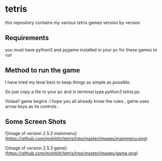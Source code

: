 
# tetris

this repository contains my various tetris games version by  version

## Requirements

you must have python3 and pygame installed in your pc for these games to run

## Method to run the game 

I have tried my level best to keep things as simple as possible.

So just copy a file to your pc and in terminal type *python3 tetris.py*.

Voilaa!! game begins .I hope you all already know the rules , game uses arrow keys as its controls .

## Some Screen Shots


![image of version 2.5.3 mainmenu]
(https://github.com/mohitiitr/tetris/tree/master/images/mainmenu.png)


![image of version 2.5.3 game]
(https://github.com/mohitiitr/tetris/tree/master/images/game.png)
